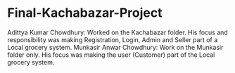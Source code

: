 # Final-Kachabazar-Project

Adittya Kumar Chowdhury: Worked on the Kachabazar folder. His focus and responsibility was making Registration, Login, Admin and Seller part of a Local grocery system. 
Munkasir Anwar Chowdhury: Work on the Munkasir folder only. His focus was making the user (Customer) part of the Local grocery system.

